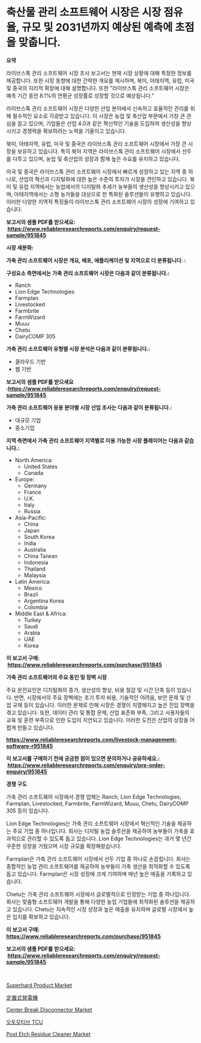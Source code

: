 <p><h1>축산물 관리 소프트웨어 시장은 시장 점유율, 규모 및 2031년까지 예상된 예측에 초점을 맞춥니다.</h1></p><p><strong>요약</strong></p>
<p><p>라이브스톡 관리 소프트웨어 시장 조사 보고서는 현재 시장 상황에 대해 특정한 정보를 제공합니다. 또한 시장 동향에 대한 간략한 개요를 제시하며, 북미, 아태지역, 유럽, 미국 및 중국의 지리적 확장에 대해 설명합니다. 또한 "라이브스톡 관리 소프트웨어 시장은 예측 기간 동안 8.1%의 연평균 성장률로 성장할 것으로 예상됩니다."</p><p>라이브스톡 관리 소프트웨어 시장은 다양한 산업 분야에서 신속하고 효율적인 관리를 위해 필수적인 요소로 각광받고 있습니다. 이 시장은 농업 및 축산업 부문에서 가장 큰 관심을 끌고 있으며, 기업들은 산업 4.0과 같은 혁신적인 기술을 도입하여 생산성을 향상시키고 경쟁력을 확보하려는 노력을 기울이고 있습니다.</p><p>북미, 아태지역, 유럽, 미국 및 중국은 라이브스톡 관리 소프트웨어 시장에서 가장 큰 시장을 보유하고 있습니다. 특히 북미 지역은 라이브스톡 관리 소프트웨어 시장에서 선두를 다투고 있으며, 농업 및 축산업의 성장과 함께 높은 수요를 유지하고 있습니다.</p><p>미국 및 중국은 라이브스톡 관리 소프트웨어 시장에서 빠르게 성장하고 있는 지역 중 하나로, 산업의 혁신과 디지털화에 대한 높은 수준의 투자가 시장을 견인하고 있습니다. 북미 및 유럽 지역에서는 농업에서의 디지털화 추세가 농부들의 생산성을 향상시키고 있으며, 아태지역에서는 소형 농가들을 대상으로 한 특화된 솔루션들이 유행하고 있습니다. 이러한 다양한 지역적 특징들이 라이브스톡 관리 소프트웨어 시장의 성장에 기여하고 있습니다.</p></p>
<p><strong>보고서의 샘플 PDF를 받으세요: &nbsp;<a href="https://www.reliableresearchreports.com/enquiry/request-sample/951845">https://www.reliableresearchreports.com/enquiry/request-sample/951845</a></strong></p>
<p><strong>시장 세분화:</strong></p>
<p><strong> 가축 관리 소프트웨어 시장은 개요, 배포, 애플리케이션 및 지역으로 더 분류됩니다. :</strong></p>
<p><strong>구성요소 측면에서는 가축 관리 소프트웨어 시장은 다음과 같이 분류됩니다.:</strong></p>
<p><ul><li>Ranch</li><li>Lion Edge Technologies</li><li>Farmplan</li><li>Livestocked</li><li>Farmbrite</li><li>FarmWizard</li><li>Muuu</li><li>Chetu</li><li>DairyCOMP 305</li></ul></p>
<p><strong> 가축 관리 소프트웨어 유형별 시장 분석은 다음과 같이 분류됩니다.:</strong></p>
<p><ul><li>클라우드 기반</li><li>웹 기반</li></ul></p>
<p><strong>보고서의 샘플 PDF를 받으세요 :<a href="https://www.reliableresearchreports.com/enquiry/request-sample/951845">https://www.reliableresearchreports.com/enquiry/request-sample/951845</a></strong></p>
<p><strong> 가축 관리 소프트웨어 응용 분야별 시장 산업 조사는 다음과 같이 분류됩니다.:</strong></p>
<p><ul><li>대규모 기업</li><li>중소기업</li></ul></p>
<p><strong>지역 측면에서 가축 관리 소프트웨어 지역별로 이용 가능한 시장 플레이어는 다음과 같습니다.:</strong></p>
<p><ul>
    <li>
        North America:
        <ul>
            <li>United States</li>
            <li>Canada</li>
        </ul>
    </li>
    <li>
        Europe:
        <ul>
            <li>Germany</li>
            <li>France</li>
            <li>U.K.</li>
            <li>Italy</li>
            <li>Russia</li>
        </ul>
    </li>
    <li>
        Asia-Pacific:
        <ul>
            <li>China</li>
            <li>Japan</li>
            <li>South Korea</li>
            <li>India</li>
            <li>Australia</li>
            <li>China Taiwan</li>
            <li>Indonesia</li>
            <li>Thailand</li>
            <li>Malaysia</li>
        </ul>
    </li>
    <li>
        Latin America:
        <ul>
            <li>Mexico</li>
            <li>Brazil</li>
            <li>Argentina Korea</li>
            <li>Colombia</li>
        </ul>
    </li>
    <li>
        Middle East & Africa:
        <ul>
            <li>Turkey</li>
            <li>Saudi</li>
            <li>Arabia</li>
            <li>UAE</li>
            <li>Korea</li>
        </ul>
    </li>
    </ul></p>
<p><strong>이 보고서 구매: &nbsp;<a href="https://www.reliableresearchreports.com/purchase/951845">https://www.reliableresearchreports.com/purchase/951845</a></strong></p>
<p><strong>가축 관리 소프트웨어의 주요 동인 및 장벽 시장</strong></p>
<p><p>주요 운전요인은 디지털화의 증가, 생산성의 향상, 비용 절감 및 시간 단축 등이 있습니다. 반면, 시장에서의 주요 장벽에는 초기 투자 비용, 기술적인 어려움, 보안 문제 및 산업 규제 등이 있습니다. 이러한 문제로 인해 시장은 경쟁이 치열해지고 높은 진입 장벽을 겪고 있습니다. 또한, 데이터 관리 및 통합 문제, 산업 표준화 부족, 그리고 사용자들의 교육 및 훈련 부족으로 인한 도입이 지연되고 있습니다. 이러한 도전은 산업의 성장을 어렵게 만들고 있습니다.</p></p>
<p><strong><a href="https://www.reliableresearchreports.com/livestock-management-software-r951845">https://www.reliableresearchreports.com/livestock-management-software-r951845</a></strong></p>
<p><strong>이 보고서를 구매하기 전에 궁금한 점이 있으면 문의하거나 공유하세요.: &nbsp;<a href="https://www.reliableresearchreports.com/enquiry/pre-order-enquiry/951845">https://www.reliableresearchreports.com/enquiry/pre-order-enquiry/951845</a></strong></p>
<p><strong>경쟁 구도</strong></p>
<p><p>가축 관리 소프트웨어 시장에서 경쟁 업체는 Ranch, Lion Edge Technologies, Farmplan, Livestocked, Farmbrite, FarmWizard, Muuu, Chetu, DairyCOMP 305 등이 있습니다. </p><p>Lion Edge Technologies는 가축 관리 소프트웨어 시장에서 혁신적인 기술을 제공하는 주요 기업 중 하나입니다. 회사는 디지털 농업 솔루션을 제공하여 농부들이 가축을 효과적으로 관리할 수 있도록 돕고 있습니다. Lion Edge Technologies는 과거 몇 년간 꾸준한 성장을 거뒀으며 시장 규모를 확장해왔습니다.</p><p>Farmplan은 가축 관리 소프트웨어 시장에서 선두 기업 중 하나로 손꼽힙니다. 회사는 종합적인 농업 관리 소프트웨어를 제공하여 농부들이 가축 생산을 최적화할 수 있도록 돕고 있습니다. Farmplan은 시장 성장에 크게 기여하며 매년 높은 매출을 기록하고 있습니다.</p><p>Chetu는 가축 관리 소프트웨어 시장에서 글로벌적으로 인정받는 기업 중 하나입니다. 회사는 맞춤형 소프트웨어 개발을 통해 다양한 농업 기업들에 최적화된 솔루션을 제공하고 있습니다. Chetu는 지속적인 시장 성장과 높은 매출을 유지하며 글로벌 시장에서 높은 입지를 확보하고 있습니다.</p></p>
<p><strong>이 보고서 구매: &nbsp; <a href="https://www.reliableresearchreports.com/purchase/951845">https://www.reliableresearchreports.com/purchase/951845</a></strong></p>
<p><strong>보고서의 샘플 PDF를 받으세요: &nbsp;<a href="https://www.reliableresearchreports.com/enquiry/request-sample/951845">https://www.reliableresearchreports.com/enquiry/request-sample/951845</a></strong><strong></strong></p>
<p>&nbsp;</p>
<p><p><a href="https://meowing-lemming-dd3.notion.site/Decoding-Superhard-Product-Market-Metrics-Market-Share-Trends-and-Growth-Patterns-22201f890c9d47e8b6d09d7dfd66a0c2">Superhard Product Market</a></p><p><a href="https://github.com/TerrellConn/Market-Research-Report-List-1/blob/main/778777351464.md">定置式発電機</a></p><p><a href="https://view.publitas.com/reportprime-1/center-break-disconnector-market-focuses-on-market-share-size-and-projected-forecast-till-2031/">Center Break Disconnector Market</a></p><p><a href="https://medium.com/@dessierohan2023/%EC%9E%90%EB%8F%99%EC%B0%A8-tcu-%EC%8B%9C%EC%9E%A5-%EC%A1%B0%EC%82%AC-%EB%B3%B4%EA%B3%A0%EC%84%9C-%EA%B7%B8-%EC%97%AD%EC%82%AC-%EB%B0%8F-2024%EB%85%84%EB%B6%80%ED%84%B0-2031%EB%85%84%EA%B9%8C%EC%A7%80%EC%9D%98-%EC%98%88%EC%B8%A1-476d3ab2d5f4">오토모티브 TCU</a></p><p><a href="https://issuu.com/reportprime-2/docs/post-etch-residue-cleaner-market-size-2030.pptx">Post Etch Residue Cleaner Market</a></p></p>